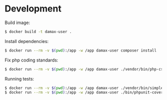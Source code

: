 # Development

Build image:

```bash
$ docker build -t damax-user .
```

Install dependencies:

```bash
$ docker run --rm -v $(pwd):/app -w /app damax-user composer install
```

Fix php coding standards:

```bash
$ docker run --rm -v $(pwd):/app -w /app damax-user ./vendor/bin/php-cs-fixer fix

```

Running tests:

```bash
$ docker run --rm -v $(pwd):/app -w /app damax-user ./vendor/bin/simple-phpunit
$ docker run --rm -v $(pwd):/app -w /app damax-user ./bin/phpunit-coverage
```
